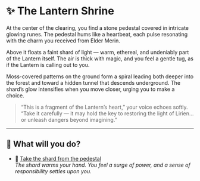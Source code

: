 # ✨ The Lantern Shrine

At the center of the clearing, you find a stone pedestal covered in intricate glowing runes. The pedestal hums like a heartbeat, each pulse resonating with the charm you received from Elder Merin.  

Above it floats a faint shard of light — warm, ethereal, and undeniably part of the Lantern itself. The air is thick with magic, and you feel a gentle tug, as if the Lantern is calling out to you.  

Moss-covered patterns on the ground form a spiral leading both deeper into the forest and toward a hidden tunnel that descends underground. The shard’s glow intensifies when you move closer, urging you to make a choice.  

> “This is a fragment of the Lantern’s heart,” your voice echoes softly.  
> “Take it carefully — it may hold the key to restoring the light of Lirien… or unleash dangers beyond imagining.”

---

## 🌙 What will you do?

- 🔮 [Take the shard from the pedestal](lantern-fragment.md)  
*The shard warms your hand. You feel a surge of power, and a sense of responsibility settles upon you.*